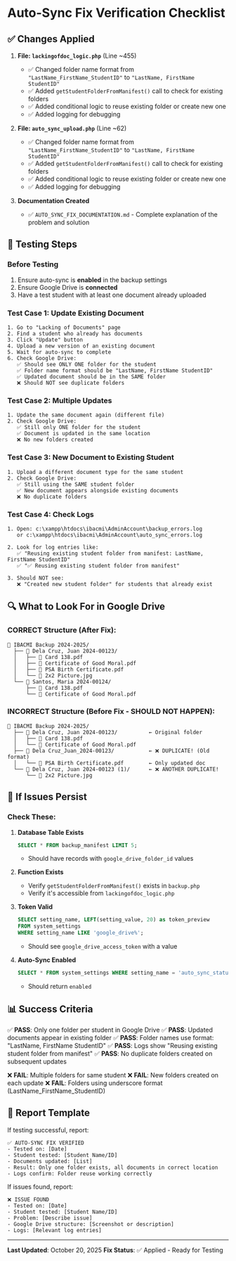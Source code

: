 # Auto-Sync Fix Verification Checklist

## ✅ Changes Applied

1. **File: `lackingofdoc_logic.php`** (Line ~455)
   - ✅ Changed folder name format from `"LastName_FirstName_StudentID"` to `"LastName, FirstName StudentID"`
   - ✅ Added `getStudentFolderFromManifest()` call to check for existing folders
   - ✅ Added conditional logic to reuse existing folder or create new one
   - ✅ Added logging for debugging

2. **File: `auto_sync_upload.php`** (Line ~62)
   - ✅ Changed folder name format from `"LastName_FirstName_StudentID"` to `"LastName, FirstName StudentID"`
   - ✅ Added `getStudentFolderFromManifest()` call to check for existing folders
   - ✅ Added conditional logic to reuse existing folder or create new one
   - ✅ Added logging for debugging

3. **Documentation Created**
   - ✅ `AUTO_SYNC_FIX_DOCUMENTATION.md` - Complete explanation of the problem and solution

## 🧪 Testing Steps

### Before Testing
1. Ensure auto-sync is **enabled** in the backup settings
2. Ensure Google Drive is **connected**
3. Have a test student with at least one document already uploaded

### Test Case 1: Update Existing Document
```
1. Go to "Lacking of Documents" page
2. Find a student who already has documents
3. Click "Update" button
4. Upload a new version of an existing document
5. Wait for auto-sync to complete
6. Check Google Drive:
   ✅ Should see ONLY ONE folder for the student
   ✅ Folder name format should be "LastName, FirstName StudentID"
   ✅ Updated document should be in the SAME folder
   ❌ Should NOT see duplicate folders
```

### Test Case 2: Multiple Updates
```
1. Update the same document again (different file)
2. Check Google Drive:
   ✅ Still only ONE folder for the student
   ✅ Document is updated in the same location
   ❌ No new folders created
```

### Test Case 3: New Document to Existing Student
```
1. Upload a different document type for the same student
2. Check Google Drive:
   ✅ Still using the SAME student folder
   ✅ New document appears alongside existing documents
   ❌ No duplicate folders
```

### Test Case 4: Check Logs
```
1. Open: c:\xampp\htdocs\ibacmi\AdminAccount\backup_errors.log
   or c:\xampp\htdocs\ibacmi\AdminAccount\auto_sync_errors.log
   
2. Look for log entries like:
   ✅ "Reusing existing student folder from manifest: LastName, FirstName StudentID"
   ✅ "✅ Reusing existing student folder from manifest"
   
3. Should NOT see:
   ❌ "Created new student folder" for students that already exist
```

## 🔍 What to Look For in Google Drive

### CORRECT Structure (After Fix):
```
📁 IBACMI Backup 2024-2025/
  ├── 📁 Dela Cruz, Juan 2024-00123/
  │   ├── 📄 Card 138.pdf
  │   ├── 📄 Certificate of Good Moral.pdf
  │   ├── 📄 PSA Birth Certificate.pdf
  │   └── 📄 2x2 Picture.jpg
  └── 📁 Santos, Maria 2024-00124/
      ├── 📄 Card 138.pdf
      └── 📄 Certificate of Good Moral.pdf
```

### INCORRECT Structure (Before Fix - SHOULD NOT HAPPEN):
```
📁 IBACMI Backup 2024-2025/
  ├── 📁 Dela Cruz, Juan 2024-00123/          ← Original folder
  │   ├── 📄 Card 138.pdf
  │   └── 📄 Certificate of Good Moral.pdf
  ├── 📁 Dela Cruz_Juan_2024-00123/           ← ❌ DUPLICATE! (Old format)
  │   └── 📄 PSA Birth Certificate.pdf        ← Only updated doc
  └── 📁 Dela Cruz, Juan 2024-00123 (1)/      ← ❌ ANOTHER DUPLICATE!
      └── 📄 2x2 Picture.jpg
```

## 🐛 If Issues Persist

### Check These:

1. **Database Table Exists**
   ```sql
   SELECT * FROM backup_manifest LIMIT 5;
   ```
   - Should have records with `google_drive_folder_id` values

2. **Function Exists**
   - Verify `getStudentFolderFromManifest()` exists in `backup.php`
   - Verify it's accessible from `lackingofdoc_logic.php`

3. **Token Valid**
   ```sql
   SELECT setting_name, LEFT(setting_value, 20) as token_preview 
   FROM system_settings 
   WHERE setting_name LIKE 'google_drive%';
   ```
   - Should see `google_drive_access_token` with a value

4. **Auto-Sync Enabled**
   ```sql
   SELECT * FROM system_settings WHERE setting_name = 'auto_sync_status';
   ```
   - Should return `enabled`

## 📊 Success Criteria

✅ **PASS**: Only one folder per student in Google Drive
✅ **PASS**: Updated documents appear in existing folder
✅ **PASS**: Folder names use format: "LastName, FirstName StudentID"
✅ **PASS**: Logs show "Reusing existing student folder from manifest"
✅ **PASS**: No duplicate folders created on subsequent updates

❌ **FAIL**: Multiple folders for same student
❌ **FAIL**: New folders created on each update
❌ **FAIL**: Folders using underscore format (LastName_FirstName_StudentID)

## 📝 Report Template

If testing successful, report:
```
✅ AUTO-SYNC FIX VERIFIED
- Tested on: [Date]
- Student tested: [Student Name/ID]
- Documents updated: [List]
- Result: Only one folder exists, all documents in correct location
- Logs confirm: Folder reuse working correctly
```

If issues found, report:
```
❌ ISSUE FOUND
- Tested on: [Date]
- Student tested: [Student Name/ID]
- Problem: [Describe issue]
- Google Drive structure: [Screenshot or description]
- Logs: [Relevant log entries]
```

---
**Last Updated**: October 20, 2025
**Fix Status**: ✅ Applied - Ready for Testing

